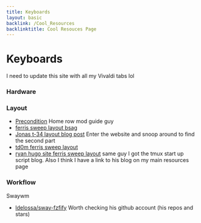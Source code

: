 ```yaml
---
title: Keyboards
layout: basic
backlink: /Cool_Resources
backlinktitle: Cool Resouces Page
---
```

# Keyboards

I need to update this site with all my Vivaldi tabs lol
### Hardware

### Layout
* <a href="https://precondition.github.io/" target="_blank">Precondition</a> Home row mod guide guy
* <a href="https://www.rousette.org.uk/archives/ferris-sweep-keyboard-and-layout/" target="_blank">ferris sweep layout bsag</a>
* [Jonas t-34 layout blog post](https://www.jonashietala.se/blog/2021/06/03/the-t-34-keyboard-layout/) Enter the website and snoop around to find the second part
* [td0m ferris sweep layout](https://github.com/td0m/blog/blob/main/content/posts/new-keyboard/index.md)
* [ryan hugo site ferris sweep layout](https://ryan.himmelwright.net/post/building-34-key-layout/) same guy I got the tmux start up script blog. Also I think I have a link to his blog on my main resources page

### Workflow
Swaywm
* [ldelossa/sway-fzfify](https://github.com/ldelossa/sway-fzfify) Worth checking his github account (his repos and stars)
